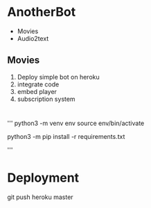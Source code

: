 # AnotherBot
- Movies
- Audio2text

## Movies
1. Deploy simple bot on heroku
2. integrate code
3. embed player
4. subscription system

#
'''
python3 -m venv env
source env/bin/activate

python3 -m pip install -r requirements.txt

'''

# Deployment
git push heroku master